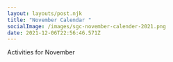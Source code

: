 ```yaml
---
layout: layouts/post.njk
title: "November Calendar "
socialImage: /images/sgc-november-calender-2021.png
date: 2021-12-06T22:56:46.571Z
---
```

Activities for November